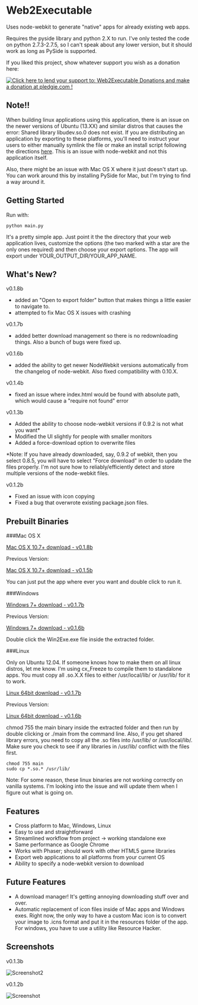 Web2Executable
==============

Uses node-webkit to generate "native" apps for already existing web apps.

Requires the pyside library and python 2.X to run. I've only tested the code on python 2.7.3-2.7.5, so I can't speak about any lower version, but it should work as long as PySide is supported.

If you liked this project, show whatever support you wish as a donation here: 

<a href='https://pledgie.com/campaigns/26899'><img alt='Click here to lend your support to: Web2Executable Donations and make a donation at pledgie.com !' src='https://pledgie.com/campaigns/26899.png?skin_name=chrome' border='0' ></a>

Note!!
------

When building linux applications using this application, there is an issue on the newer versions of Ubuntu (13.XX) and similar distros that causes the error: Shared library libudev.so.0 does not exist. If you are distributing an application by exporting to these platforms, you'll need to instruct your users to either manually symlink the file or make an install script following the directions [here](https://github.com/rogerwang/node-webkit/wiki/The-solution-of-lacking-libudev.so.0). This is an issue with node-webkit and not this application itself.

Also, there might be an issue with Mac OS X where it just doesn't start up. You can work around this by installing PySide for Mac, but I'm trying to find a way around it.

Getting Started
---------------

Run with:

```
python main.py
```

It's a pretty simple app. Just point it the the directory that your web application lives, customize the options (the two marked with a star are the only ones required) and then choose your export options. The app will export under YOUR_OUTPUT_DIR/YOUR_APP_NAME. 

What's New?
----------------------

v0.1.8b
- added an "Open to export folder" button that makes things a little easier to navigate to.
- attempted to fix Mac OS X issues with crashing

v0.1.7b
- added better download management so there is no redownloading things. Also a bunch of bugs were fixed up.

v0.1.6b

- added the ability to get newer NodeWebkit versions automatically from the changelog of node-webkit. Also fixed compatibility with 0.10.X.

v0.1.4b

- fixed an issue where index.html would be found with absolute path, which would cause a "require not found" error

v0.1.3b

- Added the ability to choose node-webkit versions if 0.9.2 is not what you want*
- Modified the UI slightly for people with smaller monitors
- Added a force-download option to overwrite files

*Note: If you have already downloaded, say, 0.9.2 of webkit, then you select 0.8.5, you will have to select "Force download" in order to update the files properly. I'm not sure how to reliably/efficiently detect and store multiple versions of the node-webkit files.

v0.1.2b

- Fixed an issue with icon copying
- Fixed a bug that overwrote existing package.json files.

Prebuilt Binaries
-----------------

###Mac OS X

[Mac OS X 10.7+ download - v0.1.8b](http://www.mediafire.com/download/ahjnnom0vaf291r/Web2ExeMac-v0.1.8b.zip)

Previous Version:

[Mac OS X 10.7+ download - v0.1.5b](http://www.mediafire.com/download/lpd33ttatgvfrbn/Web2ExeMac-v0.1.5b.zip)


You can just put the app where ever you want and double click to run it.

###Windows

[Windows 7+ download - v0.1.7b](http://www.mediafire.com/download/2rw62cr92n313ai/Web2ExeWin-v0.1.7b.zip)


Previous Version:

[Windows 7+ download - v0.1.6b](http://www.mediafire.com/download/897khtso5btm0qb/Web2ExeWin-v0.1.6b.zip)



Double click the Win2Exe.exe file inside the extracted folder.

###Linux

Only on Ubuntu 12.04. If someone knows how to make them on all linux distros, let me know. I'm using cx_Freeze to compile them to standalone apps. You must copy all .so.X.X files to either /usr/local/lib/ or /usr/lib/ for it to work.


[Linux 64bit download - v0.1.7b](http://www.mediafire.com/download/4cujo6qdjzr337f/Web2ExeLinux64-v0.1.7b.zip)

Previous Version:

[Linux 64bit download - v0.1.6b](http://www.mediafire.com/download/7iozo8tfbn6rea8/Web2ExeLinux64-v0.1.6b.zip)


chmod 755 the main binary inside the extracted folder and then run by double clicking or ./main from the command line. Also, if you get shared library errors, you need to copy all the .so files into /usr/lib/ or /usr/local/lib/. Make sure you check to see if any libraries in /usr/lib/ conflict with the files first.

```
chmod 755 main
sudo cp *.so.* /usr/lib/
```

Note: For some reason, these linux binaries are not working correctly on vanilla systems. I'm looking into the issue and will update them when I figure out what is going on.


Features
--------

- Cross platform to Mac, Windows, Linux
- Easy to use and straightforward
- Streamlined workflow from project -> working standalone exe
- Same performance as Google Chrome
- Works with Phaser; should work with other HTML5 game libraries
- Export web applications to all platforms from your current OS
- Ability to specify a node-webkit version to download

Future Features
---------------

- A download manager! It's getting annoying downloading stuff over and over.
- Automatic replacement of icon files inside of Mac apps and Windows exes. Right now, the only way to have a custom Mac icon is to convert your image to .icns format and put it in the resources folder of the app. For windows, you have to use a utility like Resource Hacker.


Screenshots
-----------

v0.1.3b

![Screenshot2](http://i.imgur.com/jZ7TE63.png)

v0.1.2b

![Screenshot](http://i.imgur.com/V1609ea.png) 


